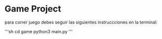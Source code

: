 #  Game Project

para correr juego debes seguir las siguientes instruccciones en la terminal:

'''sh
cd game 
python3 main.py
'''


